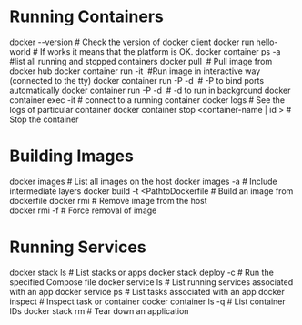 
# Running Containers

docker --version                                    # Check the version of docker client
docker run hello-world                      # If works it means that the platform is OK.
docker container ps -a                          #list all running and stopped containers
docker pull <image>                                         # Pull image from docker hub
docker container run -it <image>    #Run image in interactive way (connected to the tty)
docker container run -P -d <image>                      # -P to bind ports automatically
docker container run -P -d <image>                             # -d to run in background
docker container exec -it <container-name>              # connect to a running container
docker logs <container-name>                      # See the logs of particular container
docker container stop <container-name | id >                        # Stop the container


# Building Images
docker images                                              # List all images on the host
docker images -a                                           # Include intermediate layers
docker build -t <image-name>  <PathtoDockerfile         # Build an image from dockerfile
docker rmi                                                  # Remove image from the host       
docker rmi -f                                                   # Force removal of image


# Running Services
docker stack ls                                                    # List stacks or apps
docker stack deploy -c <composefile> <appname>          # Run the specified Compose file
docker service ls                         # List running services associated with an app
docker service ps <service>                          # List tasks associated with an app
docker inspect <task or container>                           # Inspect task or container
docker container ls -q                                              # List container IDs
docker stack rm <appname>                                     # Tear down an application

